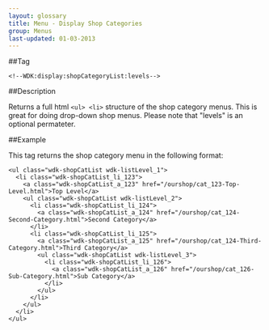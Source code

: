```yaml
---
layout: glossary
title: Menu - Display Shop Categories
group: Menus
last-updated: 01-03-2013
---
```


##Tag

`<!--WDK:display:shopCategoryList:levels-->`

##Description

Returns a full html `<ul> <li>` structure of the shop category menus. This is great for doing drop-down shop menus.
Please note that "levels" is an optional permateter. 

##Example

This tag returns the shop category menu in the following format:

```
<ul class="wdk-shopCatList wdk-listLevel_1">
  <li class="wdk-shopCatList_li_123">
    <a class="wdk-shopCatList_a_123" href="/ourshop/cat_123-Top-Level.html">Top Level</a>
    <ul class="wdk-shopCatList wdk-listLevel_2">
      <li class="wdk-shopCatList_li_124">
        <a class="wdk-shopCatList_a_124" href="/ourshop/cat_124-Second-Category.html">Second Category</a>
      </li>
      <li class="wdk-shopCatList_li_125">
        <a class="wdk-shopCatList_a_125" href="/ourshop/cat_124-Third-Category.html">Third Category</a>
        <ul class="wdk-shopCatList wdk-listLevel_3">
          <li class="wdk-shopCatList_li_126">
            <a class="wdk-shopCatList_a_126" href="/ourshop/cat_126-Sub-Category.html">Sub Category</a>
          </li>
        </ul>
      </li>
    </ul>
  </li>
</ul>
```